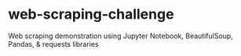 # web-scraping-challenge
Web scraping demonstration using Jupyter Notebook, BeautifulSoup, Pandas, &amp; requests libraries
